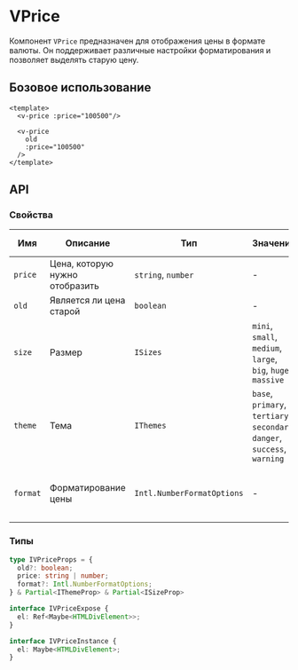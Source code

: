 # VPrice
Компонент `VPrice` предназначен для отображения цены в формате валюты. Он поддерживает различные настройки форматирования и позволяет выделять старую цену.

## Бозовое использование
```vue
<template>
  <v-price :price="100500"/>
  
  <v-price
    old
    :price="100500"
  />
</template>
```

## API

### Свойства
| Имя        | Описание                       | Тип                        | Значения                                                                   | Значение по умолчанию                                                                        | Обязательно |  
|------------|--------------------------------|----------------------------|----------------------------------------------------------------------------|----------------------------------------------------------------------------------------------|-------------|
| `price`    | Цена, которую нужно отобразить | `string`, `number`         | -                                                                          | -                                                                                            | `true`      |
| `old`      | Является ли цена старой        | `boolean`                  | -                                                                          | -                                                                                            | `false`     |
| `size`     | Размер                         | `ISizes`                   | `mini`, `small`, `medium`, `large`, `big`, `huge`, `massive`               | `undefined`                                                                                  | `false`     |
| `theme`    | Тема                           | `IThemes`                  | `base`, `primary`, `tertiary`, `secondary`, `danger`, `success`, `warning` | `undefined`                                                                                  | `false`     |
| `format`   | Форматирование цены            | `Intl.NumberFormatOptions` | -                                                                          | `{ minimumFractionDigits: 0, maximumFractionDigits: 2, style: 'currency', currency: 'RUB' }` | `false`     |

### Типы
```typescript
type IVPriceProps = {
  old?: boolean;
  price: string | number;
  format?: Intl.NumberFormatOptions;
} & Partial<IThemeProp> & Partial<ISizeProp>

interface IVPriceExpose {
  el: Ref<Maybe<HTMLDivElement>>;
}

interface IVPriceInstance {
  el: Maybe<HTMLDivElement>;
}
```
